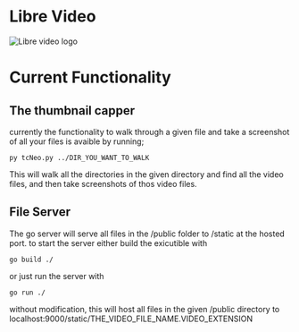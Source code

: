# Libre Video
![Libre video logo](https://i.ibb.co/pbC7mhp/libre-Vid-Trans.png)

# Current Functionality

## The thumbnail capper
currently the functionality to walk through a given file and take a screenshot of all your files is avaible by running;
```
py tcNeo.py ../DIR_YOU_WANT_TO_WALK
```
This will walk all the directories in the given directory and find all the video files, and then take screenshots of thos video files.

## File Server
The go server will serve all files in the /public folder to /static at the hosted port.
to start the server either build the exicutible with
```
go build ./
```
or just run the server with 
```
go run ./
```
without modification, this will host all files in the given /public directory to localhost:9000/static/THE_VIDEO_FILE_NAME.VIDEO_EXTENSION
